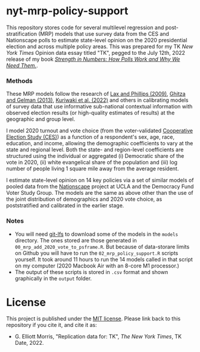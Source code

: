 # nyt-mrp-policy-support

This repository stores code for several multilevel regression and post-stratification (MRP) models that use survey data from the CES and Nationscape polls to estimate state-level opinion on the 2020 presidential election and across multiple policy areas. This was prepared for my TK _New York Times_ Opinion data essay titled "TK", pegged to the July 12th, 2022 release of my book [_Strength in Numbers: How Polls Work and Why We Need Them._](https://gelliottmorris.com/strength_in_numbers/).


### Methods

These MRP models follow the research of [Lax and Phillips (2009)](http://www.columbia.edu/~jhp2121/publications/HowShouldWeEstimateOpinion.pdf), [Ghitza and Gelman (2013)](http://www.stat.columbia.edu/~gelman/research/published/misterp.pdf), [Kuriwaki et al. (2022)](https://osf.io/mk9e6/) and others in calibrating models of survey data that use informative sub-national contextual information with observed election results (or high-quality estimates of results) at the geographic and group level. 

I model 2020 turnout and vote choice (from the voter-validated [Cooperative Election Study (CES)](https://cces.gov.harvard.edu)) as a function of a respondent's sex, age, race, education, and income, allowing the demographic coefficients to vary at the state and regional level. Both the state- and region-level coefficients are structured using the individual or aggregated (i) Democratic share of the vote in 2020, (ii) white evangelical share of the population and (iii) log number of people living 1 square mile away from the average resident.

I estimate state-level opinion on 14 key policies via a set of similar models of pooled data from the [Nationscape](https://www.voterstudygroup.org/nationscape) project at UCLA and the Democracy Fund Voter Study Group. The models are the same as above other than the use of the joint distribution of demographics and 2020 vote choice, as poststratified and calibrated in the earlier stage.


### Notes

- You will need [git-lfs](https://git-lfs.github.com) to download some of the models in the `models` directory. The ones stored are those generated in `00_mrp_add_2020_vote_to_psframe.R`. But because of data-storare limits on Github you will have to run the `02_mrp_policy_support.R` scripts yourself. It took around 11 hours to run the 14 models called in that script on my computer (2020 Macbook Air with an 8-core M1 processor.)
- The output of these scripts is stored in `.csv` format and shown graphically in the `output` folder.


# License

This project is published under the [MIT license](https://opensource.org/licenses/MIT). Please link back to this repository if you cite it, and cite it as:
- G. Elliott Morris, "Replication data for: TK", _The New York Times_, TK Date, 2022.


